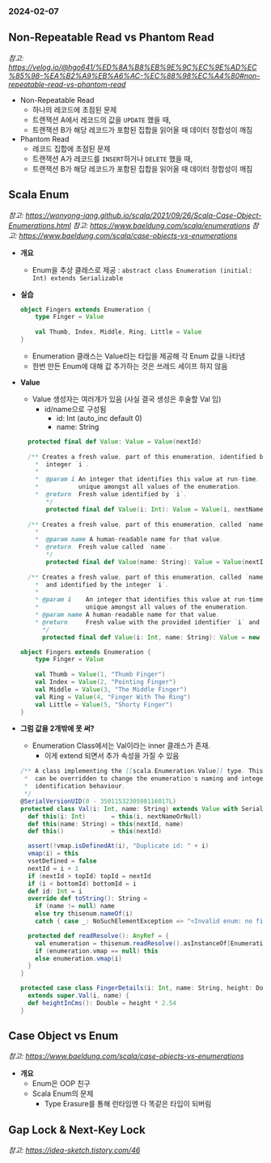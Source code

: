 ### 2024-02-07

## Non-Repeatable Read vs Phantom Read
*참고: https://velog.io/@hgo641/%ED%8A%B8%EB%9E%9C%EC%9E%AD%EC%85%98-%EA%B2%A9%EB%A6%AC-%EC%88%98%EC%A4%80#non-repeatable-read-vs-phantom-read* 
- Non-Repeatable Read
  - 하나의 레코드에 초점된 문제
  - 트랜잭션 A에서 레코드의 값을 `UPDATE` 했을 때,
  - 트랜잭션 B가 해당 레코드가 포함된 집합을 읽어올 때 데이터 정합성이 깨짐
- Phantom Read
  - 레코드 집합에 초점된 문제
  - 트랜잭션 A가 레코드를 `INSERT`하거나 `DELETE` 했을 때, 
  - 트랜잭션 B가 해당 레코드가 포함된 집합을 읽어올 때 데이터 정합성이 깨짐

## Scala Enum
*참고: https://wonyong-jang.github.io/scala/2021/09/26/Scala-Case-Object-Enumerations.html*
*참고: https://www.baeldung.com/scala/enumerations*
*참고: https://www.baeldung.com/scala/case-objects-vs-enumerations*
- **개요**
  - Enum을 추상 클래스로 제공 : `abstract class Enumeration (initial: Int) extends Serializable`

- **실습**
  ```scala
  object Fingers extends Enumeration {
      type Finger = Value
      
      val Thumb, Index, Middle, Ring, Little = Value
  }
  ```
  - Enumeration 클래스는 Value라는 타입을 제공해 각 Enum 값을 나타냄
  - 한번 만든 Enum에 대해 값 추가하는 것은 쓰레드 세이프 하지 않음

- **Value**
  - Value 생성자는 여러개가 있음 (사실 결국 생성은 후술할 Val 임)
    - id/name으로 구성됨
      - id: Int (auto_inc default 0)
      - name: String
  ```scala
    protected final def Value: Value = Value(nextId)
    
    /** Creates a fresh value, part of this enumeration, identified by the
      *  integer `i`.
      *
      *  @param i An integer that identifies this value at run-time. It must be
      *           unique amongst all values of the enumeration.
      *  @return  Fresh value identified by `i`.
         */
         protected final def Value(i: Int): Value = Value(i, nextNameOrNull)
    
    /** Creates a fresh value, part of this enumeration, called `name`.
      *
      *  @param name A human-readable name for that value.
      *  @return  Fresh value called `name`.
         */
         protected final def Value(name: String): Value = Value(nextId, name)
    
    /** Creates a fresh value, part of this enumeration, called `name`
      *  and identified by the integer `i`.
      *
      * @param i    An integer that identifies this value at run-time. It must be
      *             unique amongst all values of the enumeration.
      * @param name A human-readable name for that value.
      * @return     Fresh value with the provided identifier `i` and name `name`.
        */
        protected final def Value(i: Int, name: String): Value = new Val(i, name)
  ```
  ```scala
  object Fingers extends Enumeration {
      type Finger = Value
    
      val Thumb = Value(1, "Thumb Finger")
      val Index = Value(2, "Pointing Finger")
      val Middle = Value(3, "The Middle Finger")
      val Ring = Value(4, "Finger With The Ring")
      val Little = Value(5, "Shorty Finger")
  }
  ```

- **그럼 값을 2개밖에 못 써?**
  - Enumeration Class에서는 Val이라는 inner 클래스가 존재.
    - 이게 extend 되면서 추가 속성을 가질 수 있음
  ```scala
  /** A class implementing the [[scala.Enumeration.Value]] type. This class
   *  can be overridden to change the enumeration's naming and integer
   *  identification behaviour.
   */
  @SerialVersionUID(0 - 3501153230598116017L)
  protected class Val(i: Int, name: String) extends Value with Serializable {
    def this(i: Int)       = this(i, nextNameOrNull)
    def this(name: String) = this(nextId, name)
    def this()             = this(nextId)
  
    assert(!vmap.isDefinedAt(i), "Duplicate id: " + i)
    vmap(i) = this
    vsetDefined = false
    nextId = i + 1
    if (nextId > topId) topId = nextId
    if (i < bottomId) bottomId = i
    def id: Int = i
    override def toString(): String =
      if (name != null) name
      else try thisenum.nameOf(i)
      catch { case _: NoSuchElementException => "<Invalid enum: no field for #" + i + ">" }
  
    protected def readResolve(): AnyRef = {
      val enumeration = thisenum.readResolve().asInstanceOf[Enumeration]
      if (enumeration.vmap == null) this
      else enumeration.vmap(i)
    }
  }
  ```
  ```scala
  protected case class FingerDetails(i: Int, name: String, height: Double)
    extends super.Val(i, name) {
    def heightInCms(): Double = height * 2.54
  }
  ```

## Case Object vs Enum
*참고: https://www.baeldung.com/scala/case-objects-vs-enumerations*
- **개요**
  - Enum은 OOP 친구
  - Scala Enum의 문제
    - Type Erasure를 통해 런타임엔 다 똑같은 타입이 되버림

## Gap Lock & Next-Key Lock
*참고: https://idea-sketch.tistory.com/46* 
